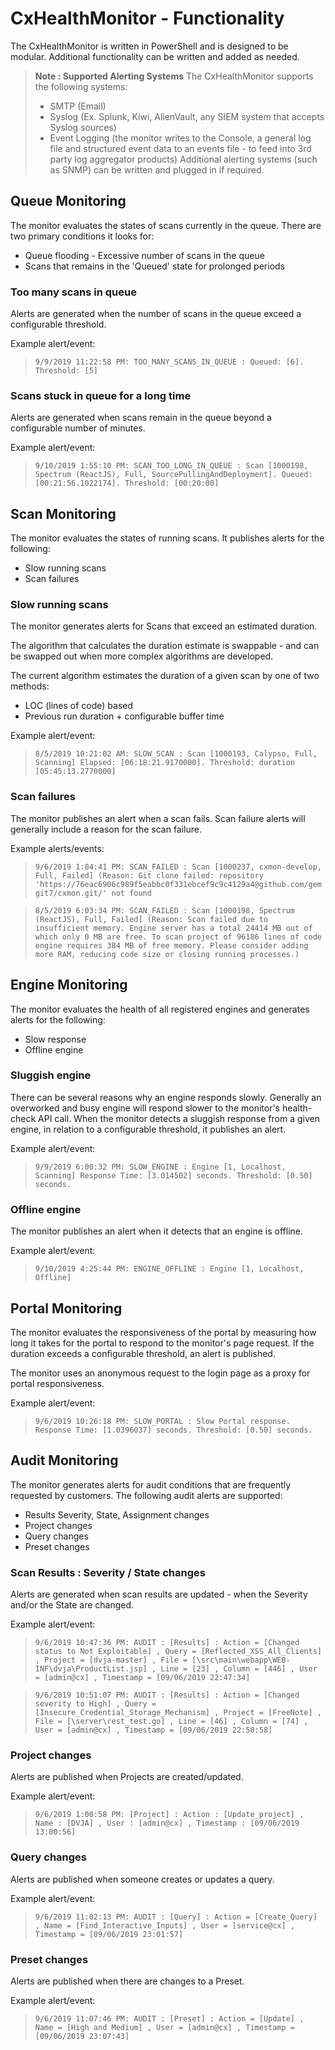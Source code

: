 # CxHealthMonitor - Functionality
The CxHealthMonitor is written in PowerShell and is designed to be modular. Additional functionality can be written and added as needed.

> **Note : Supported Alerting Systems** The CxHealthMonitor supports the following systems:
> - SMTP (Email)
> - Syslog (Ex. Splunk, Kiwi, AlienVault, any SIEM system that accepts Syslog sources)
> - Event Logging 	(the monitor writes to the Console, a general log file and structured event data to an events file - to feed into 3rd
> party log aggregator products) Additional alerting systems (such as
> SNMP) can be written and plugged in if required.

 

## Queue Monitoring
The monitor evaluates the states of scans currently in the queue. There are two primary conditions it looks for:
-   Queue flooding - Excessive number of scans in the queue
-   Scans that remains in the 'Queued' state for prolonged periods

### Too many scans in queue
Alerts are generated when the number of scans in the queue exceed a configurable threshold.

Example alert/event:
>`9/9/2019 11:22:58 PM: TOO_MANY_SCANS_IN_QUEUE : Queued: [6]. Threshold: [5]`

### Scans stuck in queue for a long time
Alerts are generated when scans remain in the queue beyond a configurable number of minutes.

Example alert/event:
>`9/10/2019 1:55:10 PM: SCAN_TOO_LONG_IN_QUEUE : Scan [1000198, Spectrum (ReactJS), Full, SourcePullingAndDeployment]. Queued: [00:21:56.1022174]. Threshold: [00:20:00]`

## Scan Monitoring
The monitor evaluates the states of running scans. It publishes alerts for the following:
-   Slow running scans
-   Scan failures

### Slow running scans
The monitor generates alerts for Scans that exceed an estimated duration. 

The algorithm that calculates the duration estimate is swappable - and can be swapped out when more complex algorithms are developed.

The current algorithm  estimates the duration of a given scan by one of two methods:

 - LOC (lines of code) based
 - Previous run duration + configurable buffer time

Example alert/event:
>`8/5/2019 10:21:02 AM: SLOW_SCAN : Scan [1000193, Calypso, Full, Scanning] Elapsed: [06:18:21.9170000]. Threshold: duration [05:45:13.2770000]`

### Scan failures
The monitor publishes an alert when a scan fails. Scan failure alerts will generally include a reason for the scan failure.

Example alerts/events:
>`9/6/2019 1:04:41 PM: SCAN_FAILED : Scan [1000237, cxmon-develop, Full, Failed] (Reason: Git clone failed: repository 'https://76eac6906c989f5eabbc0f331ebcef9c9c4129a4@github.com/gemgit7/cxmon.git/' not found`

>`8/5/2019 6:03:34 PM: SCAN_FAILED : Scan [1000198, Spectrum (ReactJS), Full, Failed] (Reason: Scan failed due to insufficient memory. Engine server has a total 24414 MB out of which only 0 MB are free. To scan project of 96186 lines of code engine requires 384 MB of free memory. Please consider adding more RAM, reducing code size or closing running processes.)`

## Engine Monitoring
The monitor evaluates the health of all registered engines and generates alerts for the following:

- Slow response
- Offline engine

### Sluggish engine
There can be several reasons why an engine responds slowly. Generally an overworked and busy engine will respond slower to the monitor's health-check API call. When the monitor detects a sluggish response from a given engine, in relation to a configurable threshold, it publishes an alert.

Example alert/event:
>`9/9/2019 6:00:32 PM: SLOW_ENGINE : Engine [1, Localhost, Scanning] Response Time: [3.014502] seconds. Threshold: [0.50] seconds.`

### Offline engine
The monitor publishes an alert when it detects that an engine is offline.

Example alert/event:
>`9/10/2019 4:25:44 PM: ENGINE_OFFLINE : Engine [1, Localhost, Offline]`

## Portal Monitoring
The monitor evaluates the responsiveness of the portal by measuring how long it takes for the portal to respond to the monitor's page request. If the duration exceeds a configurable threshold, an alert is published.

The monitor uses an anonymous request to the login page as a proxy for portal responsiveness.

Example alert/event:
>`9/6/2019 10:26:18 PM: SLOW_PORTAL : Slow Portal response. Response Time: [1.0396037] seconds. Threshold: [0.50] seconds.`

## Audit Monitoring
The monitor generates alerts for audit conditions that are frequently requested by customers. The following audit alerts are supported:
- Results Severity, State, Assignment changes
- Project changes
- Query changes
- Preset changes

### Scan Results : Severity / State changes
Alerts are generated when scan results are updated - when the Severity and/or the State are changed. 

Example alert/event:
>`9/6/2019 10:47:36 PM: AUDIT : [Results] : Action = [Changed status to Not Exploitable] , Query = [Reflected_XSS_All_Clients] , Project = [dvja-master] , File = [\src\main\webapp\WEB-INF\dvja\ProductList.jsp] , Line = [23] , Column = [446] , User = [admin@cx] , Timestamp = [09/06/2019 22:47:34] `

>`9/6/2019 10:51:07 PM: AUDIT : [Results] : Action = [Changed severity to High] , Query = [Insecure_Credential_Storage_Mechanism] , Project = [FreeNote] , File = [\server\rest_test.go] , Line = [46] , Column = [74] , User = [admin@cx] , Timestamp = [09/06/2019 22:50:58] 
`
 ### Project changes
Alerts are published when Projects are created/updated. 

Example alert/event:
>`9/6/2019 1:00:58 PM: [Project] : Action : [Update_project] , Name : [DVJA] , User : [admin@cx] , Timestamp : [09/06/2019 13:00:56] 
`

 ### Query changes
Alerts are published when someone creates or updates a query. 

Example alert/event:
>`9/6/2019 11:02:13 PM: AUDIT : [Query] : Action = [Create_Query] , Name = [Find_Interactive_Inputs] , User = [service@cx] , Timestamp = [09/06/2019 23:01:57] 
`

 ### Preset changes
Alerts are published when there are changes to a Preset. 

Example alert/event:
>`9/6/2019 11:07:46 PM: AUDIT : [Preset] : Action = [Update] , Name = [High and Medium] , User = [admin@cx] , Timestamp = [09/06/2019 23:07:43] `

